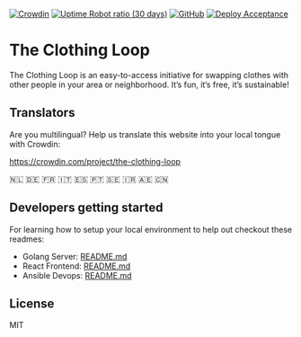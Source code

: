 [![Crowdin](https://badges.crowdin.net/the-clothing-loop/localized.svg)](https://crowdin.com/project/the-clothing-loop)
[![Uptime Robot ratio (30 days)](https://img.shields.io/uptimerobot/ratio/m793037901-9bb551d345526a0d92a9dfa1)](https://uptimerobot.com/)
[![GitHub](https://img.shields.io/github/license/CollActionteam/clothing-loop)](https://github.com/CollActionteam/clothing-loop#license)
[![Deploy Acceptance](https://github.com/CollActionteam/clothing-loop/actions/workflows/deploy-acceptance.yml/badge.svg)](https://github.com/CollActionteam/clothing-loop/actions/workflows/deploy-acceptance.yml)

# The Clothing Loop

The Clothing Loop is an easy-to-access initiative for swapping clothes with other people in your area or neighborhood. It’s fun, it’s free, it’s sustainable!

## Translators

Are you multilingual? Help us translate this website into your local tongue with Crowdin:

https://crowdin.com/project/the-clothing-loop

:netherlands: :de: :fr: :it: :es: :portugal: :sweden: :iran: :united_arab_emirates: :cn:

## Developers getting started

For learning how to setup your local environment to help out checkout these readmes:

- Golang Server: [README.md](/server/README.md)
- React Frontend: [README.md](/frontend/README.md)
- Ansible Devops: [README.md](/devops/README.md)

## License

MIT
